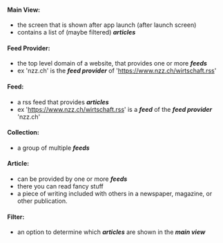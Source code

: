 #### Main View:

- the screen that is shown after app launch (after launch screen)
- contains a list of (maybe filtered) ***articles***

#### Feed Provider:

- the top level domain of a website, that provides one or more ***feeds***
- ex 'nzz.ch' is the ***feed provider*** of 'https://www.nzz.ch/wirtschaft.rss'

#### Feed:

- a rss feed that provides ***articles***
- ex 'https://www.nzz.ch/wirtschaft.rss' is a ***feed*** of the ***feed provider*** 'nzz.ch'

#### Collection:

- a group of multiple ***feeds***

#### Article:

- can be provided by one or more ***feeds***
- there you can read fancy stuff
- a piece of writing included with others in a newspaper, magazine, or other publication.

#### Filter:

- an option to determine which ***articles*** are shown in the ***main view***
